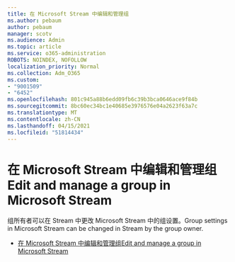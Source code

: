 ```yaml
---
title: 在 Microsoft Stream 中编辑和管理组
ms.author: pebaum
author: pebaum
manager: scotv
ms.audience: Admin
ms.topic: article
ms.service: o365-administration
ROBOTS: NOINDEX, NOFOLLOW
localization_priority: Normal
ms.collection: Adm_O365
ms.custom:
- "9001509"
- "6452"
ms.openlocfilehash: 801c945a88b6edd09fb6c39b3bca0646ace9f84b
ms.sourcegitcommit: 8bc60ec34bc1e40685e3976576e04a2623f63a7c
ms.translationtype: MT
ms.contentlocale: zh-CN
ms.lasthandoff: 04/15/2021
ms.locfileid: "51814434"
---
```

# <a name="edit-and-manage-a-group-in-microsoft-stream"></a><span data-ttu-id="ce64f-102">在 Microsoft Stream 中编辑和管理组</span><span class="sxs-lookup"><span data-stu-id="ce64f-102">Edit and manage a group in Microsoft Stream</span></span>

<span data-ttu-id="ce64f-103">组所有者可以在 Stream 中更改 Microsoft Stream 中的组设置。</span><span class="sxs-lookup"><span data-stu-id="ce64f-103">Group settings in Microsoft Stream can be changed in Stream by the group owner.</span></span>  

- [<span data-ttu-id="ce64f-104">在 Microsoft Stream 中编辑和管理组</span><span class="sxs-lookup"><span data-stu-id="ce64f-104">Edit and manage a group in Microsoft Stream</span></span>](https://docs.microsoft.com/stream/portal-manage-groups)
